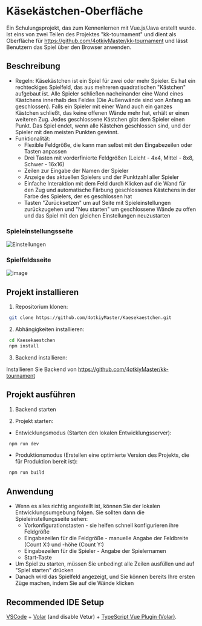 # Käsekästchen-Oberfläche

Ein Schulungsprojekt, das zum Kennenlernen mit Vue.js/Java erstellt  wurde. 
Ist eins von zwei Teilen des Projektes "kk-tournament" und dient als Oberfläche für https://github.com/4otkiyMaster/kk-tournament und lässt Benutzern das Spiel über den Browser anwenden. 

## Beschreibung

- Regeln:
Käsekästchen ist ein Spiel für zwei oder mehr Spieler.
Es hat ein rechteckiges Spielfeld, das aus mehreren quadratischen "Kästchen" aufgebaut ist.
Alle Spieler schließen nacheinander eine Wand eines Kästchens innerhalb des Feldes (Die Außenwände sind von Anfang an geschlossen).
Falls ein Spieler mit einer Wand auch ein ganzes Kästchen schließt, das keine offenen Wände mehr hat, erhält er einen weiteren Zug.
Jedes geschlossene Kästchen gibt dem Spieler einen Punkt.
Das Spiel endet, wenn alle Kästchen geschlossen sind, und der Spieler mit den meisten Punkten gewinnt.
- Funktionalität:
  - Flexible Feldgröße, die kann man selbst mit den Eingabezeilen oder Tasten anpassen
  - Drei Tasten mit vorderfinierte Feldgrößen (Leicht - 4x4, Mittel - 8x8, Schwer - 16x16)
  - Zeilen zur Eingabe der Namen der Spieler
  - Anzeige des aktuellen Spielers und der Punktzahl aller Spieler
  - Einfache Interaktion mit dem Feld durch Klicken auf die Wand für den Zug und automatische Färbung geschlossenes Kästchens in der Farbe des Spielers, der es geschlossen hat
  - Tasten "Zurücksetzen" um auf Seite mit Spieleinstellungen zurückzugehen und "Neu starten" um geschlossene Wände zu offen und das Spiel mit den gleichen Einstellungen neuzustarten

### Spieleinstellungsseite
![Einstellungen](https://github.com/user-attachments/assets/03a43e32-4df5-49ef-a006-537e2ff6a8cb)

### Spielfeldsseite
![image](https://github.com/user-attachments/assets/50113486-664f-4ecc-b0d6-a93fcc915551)

## Projekt installieren

1. Repositorium klonen:
```bash
 git clone https://github.com/4otkiyMaster/Kaesekaestchen.git
```

2. Abhängigkeiten installieren:
```bash
 cd Kaesekaestchen
 npm install
 ```

3. Backend installieren:

Installieren Sie Backend von https://github.com/4otkiyMaster/kk-tournament

## Projekt ausführen

1. Backend starten

2. Projekt starten:
- Entwicklungsmodus (Starten den lokalen Entwicklungsserver):
```bash
 npm run dev
 ```

- Produktionsmodus (Erstellen eine optimierte Version des Projekts, die für Produktion bereit ist):
```bash
 npm run build
 ```

## Anwendung

- Wenn es alles richtig angestellt ist, können Sie der lokalen Entwicklungsumgebung folgen. Sie sollten dann die Spieleinstellungsseite sehen:
  - Vorkonfigurationstasten - sie helfen schnell konfigurieren ihre Feldgröße
  - Eingabezeilen für die Feldgröße - manuelle Angabe der Feldbreite (Count X:) und -höhe (Count Y:)
  - Eingabezeilen für die Spieler - Angabe der Spielernamen
  - Start-Taste
- Um Spiel zu starten, müssen Sie unbedingt alle Zeilen ausfüllen und auf "Spiel starten" drücken
- Danach wird das Spielfeld angezeigt, und Sie können bereits Ihre ersten Züge machen, indem Sie auf die Wände klicken

## Recommended IDE Setup

[VSCode](https://code.visualstudio.com/) + [Volar](https://marketplace.visualstudio.com/items?itemName=Vue.volar) (and disable Vetur) + [TypeScript Vue Plugin (Volar)](https://marketplace.visualstudio.com/items?itemName=Vue.vscode-typescript-vue-plugin).
